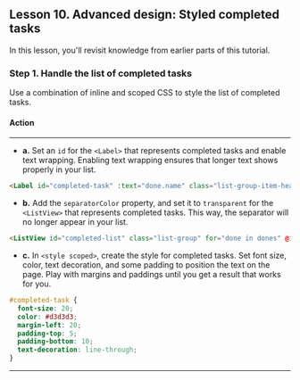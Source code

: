 ## Lesson 10. Advanced design: Styled completed tasks

In this lesson, you'll revisit knowledge from earlier parts of this tutorial.

### Step 1. Handle the list of completed tasks

Use a combination of inline and scoped CSS to style the list of completed tasks.

#### Action

<hr data-action="start" />

* **a.** Set an `id` for the `<Label>` that represents completed tasks and enable text wrapping. Enabling text wrapping ensures that longer text shows properly in your list.

```HTML
<Label id="completed-task" :text="done.name" class="list-group-item-heading" />
```

* **b.** Add the `separatorColor` property, and set it to `transparent` for the `<ListView>` that represents completed tasks. This way, the separator will no longer appear in your list.

```HTML
<ListView id="completed-list" class="list-group" for="done in dones" @itemTap="onDoneTap" style="height:75%" separatorColor="transparent">
```

* **c.** In `<style scoped>`, create the style for completed tasks. Set font size, color, text decoration, and some padding to position the text on the page. Play with margins and paddings until you get a result that works for you.

```CSS
#completed-task {
  font-size: 20;
  color: #d3d3d3;
  margin-left: 20;
  padding-top: 5;
  padding-bottom: 10;
  text-decoration: line-through;
}
``` 

<hr data-action="end" />